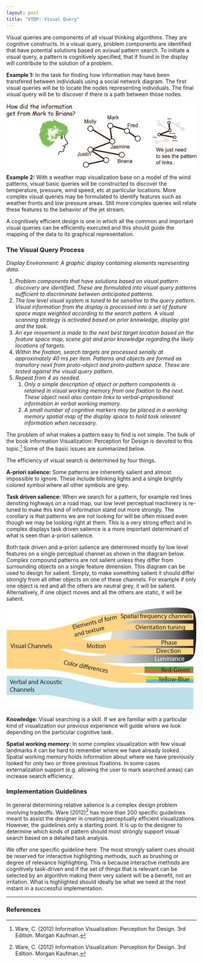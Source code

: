 ```yaml
---
layout: post
title: "VTDP: Visual Query"
---
```


Visual queries are components of all visual thinking algorithms.  They are
cognitive constructs. In a visual query, problem components are identified that
have potential solutions based on avisual pattern search. To initiate a visual
query, a pattern is cognitively specified, that if found in the display will
contribute to the solution of a problem.

**Example 1:** In the task for finding how information may have been transfered
between individuals using a social network diagram. The first visual queries
will be to locate the nodes representing individuals. The final visual query
will be to discover if there is a path between those nodes.


![Example of a visual query using a social network diagram](/images/SocialNetReasoning.gif)

**Example 2:** With a weather map visualization base on a model of the wind
patterns, visual basic queries will be constructed to discover the temperature,
pressure, wind speed, etc at particular locations. More complex visual queries
may be formulated to identify features such as weather fronts and low pressure
areas. Still more complex queries will relate these features to the behavior of
the jet stream.

A cognitively efficient design is one in which all the common and important
visual queries can be efficiently executed and this should guide the mapping of
the data to its graphical representation.

### The Visual Query Process


*Display Environment: A graphic display containing elements representing data.*

1. *Problem components that have solutions based on visual pattern discovery are
identified. These are formulated into visual query patterns sufficient to
discriminate between anticipated patterns.*
2. *The low level visual system is tuned to be sensitive to the query pattern.
Visual information from the display is processed into a set of feature space
maps weighted according to the search pattern. A visual scanning strategy is
activated based on prior knowledge, display gist and the task.*
3. *An eye movement is made to the next best target location based on the
feature space map, scene gist and prior knowledge regarding the likely locations
of targets.*
4. *Within the fixation, search targets are processed serially at approximately
40 ms per item. Patterns and objects are formed as transitory nexii from
proto-object and proto-pattern space. These are tested against the visual query
pattern.*
5. *Repeat from 4 as needed.*
    1. *Only a simple description of object or pattern components is retained
    in visual working memory from one fixation to the next. These object nexii
    also contain links to verbal-propositional information in verbal working
    memory.*
    2. *A small number of cognitive markers may be placed in a working memory
    spatial map of the display space to hold task relevant information when
    necessary.*

The problem of what makes a pattern easy to find is not simple. The bulk of the
book Information Visualization: Perception for Design is devoted to this
topic.[^1] Some of the basic issues are summarized below.

The efficiency of visual search is determined by four things.

**A-priori salience:** Some patterns are inherently salient and almost
impossible to ignore. These include blinking lights and a single brightly
colored symbol where all other symbols are grey.

**Task driven salience:** When we search for a pattern, for example red lines
denoting highways on a road map, our low level perceptual machinery is re-tuned
to make this kind of information stand out more strongly. The corollary is that
patterns we are not looking for will be often missed even though we may be
looking right at them. This is a very strong effect and in complex displays
task driven salience is a more important determinant of what is seen than
a-priori salience.

Both task driven and a-priori salience are determined mostly by low level
features on a single perceptual channel as shown in the diagram below. Complex
compound patterns are not salient unless they differ from surrounding objects
on a single feature dimension. This diagram can be used to design for salient.
Simply, to make something salient it should differ strongly from all other
objects on one of these channels. For example if only one object is red and all
the others are neutral grey, it will be salient. Alternatively, if one object
moves and all the others are static, it will be salient.

![Perceptual Channels: Texture and form, Motion, Color](/images/Channels.jpg)


**Knowledge:** Visual searching is a skill. If we are familiar with a particular
kind of visualization our previous experience will guide where we look depending
on the particular cognitive task.

**Spatial working memory:** In some complex visualization with few visual
landmarks it can be hard to remember where we have already looked. Spatial
working memory holds information about where we have previously looked for only
two or three previous fixations. In some cases externalization support (e.g.
  allowing the user to mark searched areas) can increase search efficiency.

### Implementation Guidelines

In general determining relative salience is a complex design problem involving
tradeoffs. Ware (2012)[^1] has more than 200 specific guidelines meant to assist
the designer in creating perceptually efficient visualizations. However, the
guidelines only a starting point. It is up to the designer to determine which
kinds of pattern should most strongly support visual search based on a detailed
task analysis.

We offer one specific guideline here: The most strongly salient cues should be
reserved for interactive highlighting methods, such as brushing or degree of
relevance highlighting. This is because interactive methods are cognitively
task-driven and if the set of things that is relevant can be selected by an
algorithm making them very salient will be a benefit, not an irritation. What is
highlighted should ideally be what we need at the next instant in a successful
implementation.

------

### References

[^1]: Ware, C. (2012) Information Visualization: Perception for Design. 3rd Edition. Morgan Kaufman.

